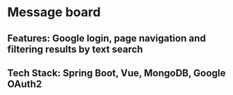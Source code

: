 # Message board 
## Features: Google login, page navigation and filtering results by text search
## Tech Stack: Spring Boot, Vue, MongoDB, Google OAuth2
